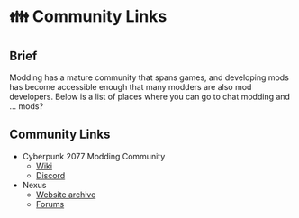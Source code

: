 # 👪 Community Links

## Brief

Modding has a mature community that spans games, and developing mods has become accessible enough that many modders are also mod developers. Below is a list of places where you can go to chat modding and ... mods?

## Community Links

* Cyberpunk 2077 Modding Community
  * [Wiki](https://wiki.redmodding.org/home/)
  * [Discord](https://discord.com/invite/Epkq79kd96)
* Nexus
  * [Website archive](https://www.nexusmods.com/cyberpunk2077/)
  * [Forums](https://forums.nexusmods.com/index.php?/forum/5744-cyberpunk-2077)
